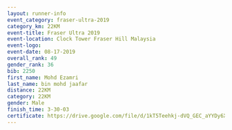 ```yaml
---
layout: runner-info 
event_category: fraser-ultra-2019 
category_km: 22KM 
event-title: Fraser Ultra 2019 
event-location: Clock Tower Fraser Hill Malaysia 
event-logo: 
event-date: 08-17-2019 
overall_rank: 49
gender_rank: 36
bib: 2250
first_name: Mohd Ezamri
last_name: bin mohd jaafar
distance: 22KM
category: 22KM
gender: Male
finish_time: 3-30-03
certificate: https://drive.google.com/file/d/1kT5Teehkj-dVQ_GEC_aYYDy6XCk-gNzj/view?usp=sharing
---
```

